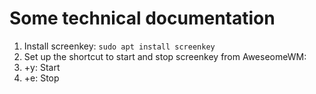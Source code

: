 # Some technical documentation
1. Install screenkey: `sudo apt install screenkey`
2. Set up the shortcut to start and stop screenkey from AweseomeWM:
  1. <Win>+y: Start
  1. <Win>+e: Stop
